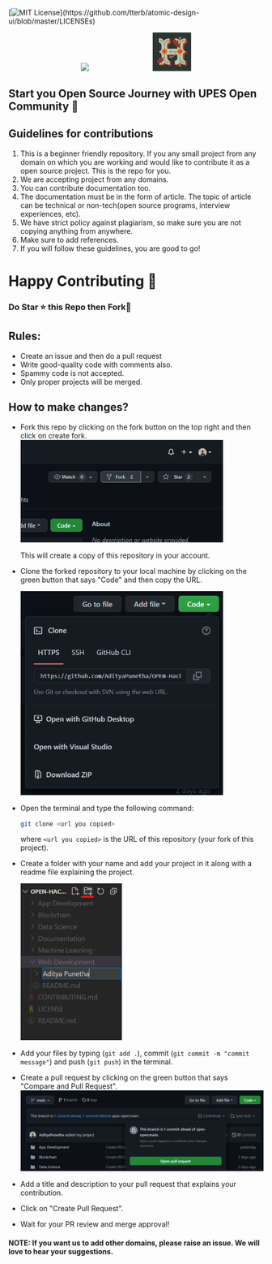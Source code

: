 [![MIT License](https://img.shields.io/apm/l/atomic-design-ui.svg?)](https://github.com/tterb/atomic-design-ui/blob/master/LICENSEs)

<div  align=center>
  <img src=https://user-images.githubusercontent.com/101355193/193971042-6a27f42e-faae-4c0c-bc66-625a147521fe.png width=15%>&nbsp;&nbsp;&nbsp;&nbsp;&nbsp;&nbsp;&nbsp;&nbsp;&nbsp;&nbsp;&nbsp;&nbsp;&nbsp;&nbsp;&nbsp;&nbsp;&nbsp;&nbsp;&nbsp;&nbsp;&nbsp;&nbsp;&nbsp;&nbsp;&nbsp;&nbsp;&nbsp;&nbsp;&nbsp;&nbsp;&nbsp;
  <img src=https://raw.githubusercontent.com/github/explore/f47aef15a1c8f22b6fc5c7abf615a918f1322cd6/topics/hacktoberfest/hacktoberfest.png width=15%>
</div>

## Start you Open Source Journey with UPES Open Community :rocket:

## Guidelines for contributions

1. This is a beginner friendly repository. If you any small project from any domain on which you are working and would like to contribute it as a open source project. This is the repo for you.
2. We are accepting project from any domains.
3. You can contribute documentation too.
4. The documentation must be in the form of article. The topic of article can be technical or non-tech(open source programs, interview experiences, etc).
5. We have strict policy against plagiarism, so make sure you are not copying anything from anywhere.
6. Make sure to add references.
7. If you will follow these guidelines, you are good to go!

# Happy Contributing :green_heart:

### Do Star ⭐ this Repo then Fork🍴

## Rules:

- Create an issue and then do a pull request
- Write good-quality code with comments also.
- Spammy code is not accepted.
- Only proper projects will be merged.

## How to make changes?

- Fork this repo by clicking on the fork button on the top right and then click on create fork.
  <img src="assets/README/fork.png" width="400" />

  This will create a copy of this repository in your account.

- Clone the forked repository to your local machine by clicking on the green button that says "Code" and then copy the URL.

  <img src="assets/README/clone.png" width="400" />

- Open the terminal and type the following command:

  ```bash
  git clone <url you copied>
  ```

  where `<url you copied>` is the URL of this repository (your fork of this project).

- Create a folder with your name and add your project in it along with a readme file explaining the project.

  <img src="assets/README/folder.png" width="200" />

- Add your files by typing (`git add .`), commit (`git commit -m "commit message"`) and push (`git push`) in the terminal.

- Create a pull request by clicking on the green button that says "Compare and Pull Request".
  <img src="assets/README/pr.png" width="600" />

- Add a title and description to your pull request that explains your contribution.

- Click on "Create Pull Request".

- Wait for your PR review and merge approval!

#### NOTE: If you want us to add other domains, please raise an issue. We will love to hear your suggestions.
